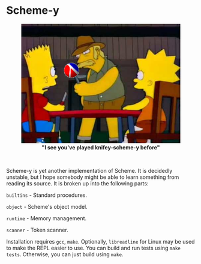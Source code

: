 # Scheme-y

<figure style="text-align: center">
<img src="knifey-schemey.png">
<figcaption align="center">
  <b>"I see you've played knifey-scheme-y before"</b>
</figcaption>
</figure>

<br>

Scheme-y is yet another implementation of Scheme. It is decidedly unstable, but I hope somebody might be able to learn something from reading its source. It is broken up into the following parts:

`builtins` - Standard procedures.

`object` - Scheme's object model.

`runtime` - Memory management.

`scanner` - Token scanner.

Installation requires `gcc`, `make`. Optionally, `libreadline` for Linux may be used to make the REPL easier to use. You can build and run tests using `make tests`. Otherwise, you can just build using `make`.
